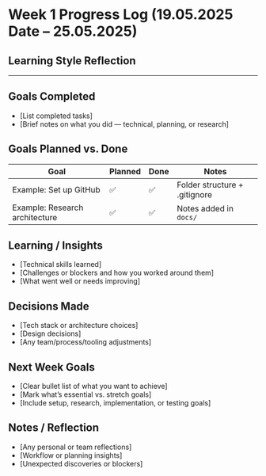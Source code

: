 # Week 1 Progress Log (19.05.2025 Date – 25.05.2025)

## Learning Style Reflection

---

## Goals Completed
- [List completed tasks]
- [Brief notes on what you did — technical, planning, or research]

## Goals Planned vs. Done
| Goal                           | Planned | Done | Notes                            |
|--------------------------------|---------|------|----------------------------------|
| Example: Set up GitHub         | ✅      | ✅   | Folder structure + .gitignore   |
| Example: Research architecture | ✅      | ✅   | Notes added in `docs/`          |

## Learning / Insights
- [Technical skills learned]
- [Challenges or blockers and how you worked around them]
- [What went well or needs improving]

## Decisions Made
- [Tech stack or architecture choices]
- [Design decisions]
- [Any team/process/tooling adjustments]

## Next Week Goals
- [Clear bullet list of what you want to achieve]
- [Mark what’s essential vs. stretch goals]
- [Include setup, research, implementation, or testing goals]

## Notes / Reflection
- [Any personal or team reflections]
- [Workflow or planning insights]
- [Unexpected discoveries or blockers]

